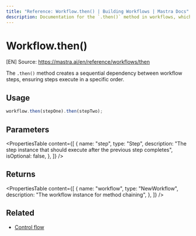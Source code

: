 ```yaml
---
title: "Reference: Workflow.then() | Building Workflows | Mastra Docs"
description: Documentation for the `.then()` method in workflows, which creates sequential dependencies between steps.
---
```


# Workflow.then()
[EN] Source: https://mastra.ai/en/reference/workflows/then

The `.then()` method creates a sequential dependency between workflow steps, ensuring steps execute in a specific order.

## Usage

```typescript
workflow.then(stepOne).then(stepTwo);
```

## Parameters

<PropertiesTable
  content={[
    {
      name: "step",
      type: "Step",
      description:
        "The step instance that should execute after the previous step completes",
      isOptional: false,
    },
  ]}
/>

## Returns

<PropertiesTable
  content={[
    {
      name: "workflow",
      type: "NewWorkflow",
      description: "The workflow instance for method chaining",
    },
  ]}
/>

## Related

- [Control flow](../../docs/workflows/control-flow.mdx)


